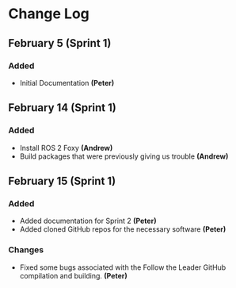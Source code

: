 # Change Log

## February 5 (Sprint 1)

### Added

- Initial Documentation **(Peter)**

## February 14 (Sprint 1)

### Added

- Install ROS 2 Foxy **(Andrew)**
- Build packages that were previously giving us trouble **(Andrew)**

## February 15 (Sprint 1)

### Added

- Added documentation for Sprint 2 **(Peter)**
- Added cloned GitHub repos for the necessary software **(Peter)**

### Changes

- Fixed some bugs associated with the Follow the Leader GitHub compilation and building. **(Peter)**
